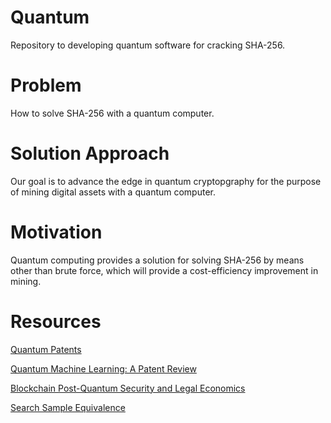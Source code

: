 # Quantum
Repository to developing quantum software for cracking SHA-256.

# Problem
How to solve SHA-256 with a quantum computer.

# Solution Approach
Our goal is to advance the edge in quantum cryptopgraphy for the purpose of mining digital assets with a quantum computer.

# Motivation
Quantum computing provides a solution for solving SHA-256 by means other than brute force, which will provide a cost-efficiency improvement in mining.

# Resources
[Quantum Patents](https://papers.ssrn.com/sol3/papers.cfm?abstract_id=3554925)

[Quantum Machine Learning: A Patent Review](https://papers.ssrn.com/sol3/papers.cfm?abstract_id=3626534)

[Blockchain Post-Quantum Security and Legal Economics](https://papers.ssrn.com/sol3/papers.cfm?abstract_id=3444695)

[Search Sample Equivalence](https://arxiv.org/abs/1009.5104)

